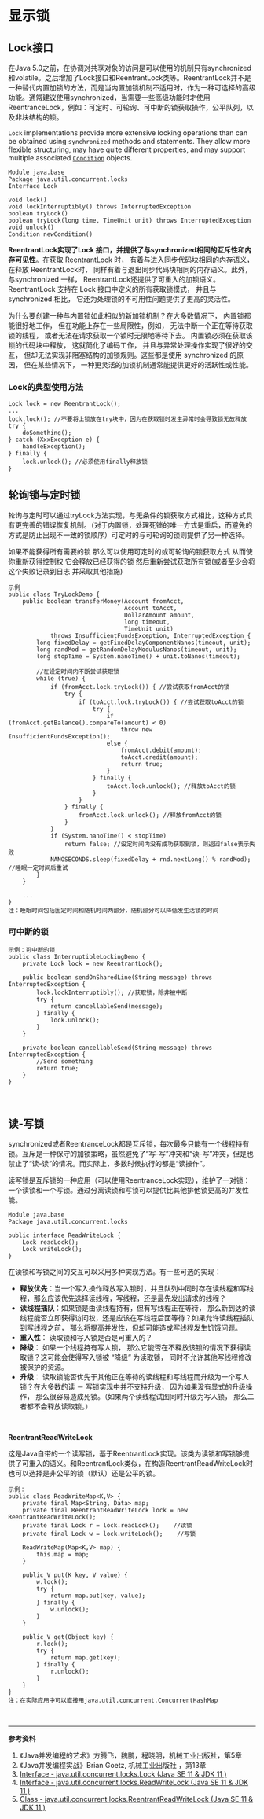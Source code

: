# 显示锁

## Lock接口

在Java 5.0之前，在协调对共享对象的访问是可以使用的机制只有synchronized和volatile。之后增加了Lock接口和ReentrantLock类等。ReentrantLock并不是 一种替代内置加锁的方法，而是当内置加锁机制不适用时，作为一种可选择的高级功能。通常建议使用synchronized，当需要一些高级功能时才使用ReentranceLock，例如：可定时、可轮询、可中断的锁获取操作，公平队列，以及非块结构的锁。

`Lock` implementations provide more extensive locking operations than can be obtained using `synchronized` methods and statements. They allow more flexible structuring, may have quite different properties, and may support multiple associated [`Condition`](https://docs.oracle.com/en/java/javase/11/docs/api/java.base/java/util/concurrent/locks/Condition.html) objects.

```
Module java.base
Package java.util.concurrent.locks
Interface Lock 

void lock()
void lockInterruptibly() throws InterruptedException
boolean tryLock()
boolean tryLock(long time, TimeUnit unit) throws InterruptedException
void unlock()
Condition newCondition()
```

**ReentrantLock实现了Lock 接口，并提供了与synchronized相同的互斥性和内存可见性**。在获取 ReentrantLock 时， 有着与进入同步代码块相同的内存语义， 在释放 ReentrantLock时， 同样有着与退出同步代码块相同的内存语义。此外，与synchronized 一样， ReentrantLock还提供了可重入的加锁语义。ReentrantLock 支持在 Lock 接口中定义的所有获取锁模式， 井且与 synchronized 相比， 它还为处理锁的不可用性问题提供了更高的灵活性。

为什么要创建一种与内置锁如此相似的新加锁机制？在大多数情况下， 内置锁都能很好地工作， 但在功能上存在一些局限性，例如， 无法中断一个正在等待获取锁的线程， 或者无法在请求获取一个锁时无限地等待下去。 内置锁必须在获取该锁的代码块中释放， 这就简化了编码工作， 并且与异常处理操作实现了很好的交互， 但却无法实现非阻塞结构的加锁规则。这些都是使用 synchronized 的原因， 但在某些情况下， 一种更灵活的加锁机制通常能提供更好的活跃性或性能。

### Lock的典型使用方法

```
Lock lock = new ReentrantLock();
...
lock.lock(); //不要将上锁放在try块中，因为在获取锁时发生异常时会导致锁无故释放
try {
    doSomething();
} catch (XxxException e) {
	handleException();
} finally {
    lock.unlock(); //必须使用finally释放锁
}
```

## 轮询锁与定时锁

轮询与定时可以通过tryLock方法实现，与无条件的锁获取方式相比，这种方式具有更完善的错误恢复机制。（对于内置锁，处理死锁的唯一方式是重启，而避免的方式是防止出现不一致的锁顺序）可定时的与可轮询的锁则提供了另一种选择。

如果不能获得所有需要的锁 那么可以使用可定时的或可轮询的锁获取方式 从而使你重新获得控制权 它会释放已经获得的锁 然后重新尝试获取所有锁(或者至少会将这个失败记录到日志 并采取其他措施)

```
示例
public class TryLockDemo {
    public boolean transferMoney(Account fromAcct,
                                 Account toAcct,
                                 DollarAmount amount,
                                 long timeout,
                                 TimeUnit unit)
            throws InsufficientFundsException, InterruptedException {
        long fixedDelay = getFixedDelayComponentNanos(timeout, unit);
        long randMod = getRandomDelayModulusNanos(timeout, unit);
        long stopTime = System.nanoTime() + unit.toNanos(timeout);

        //在设定时间内不断尝试获取锁
        while (true) {
            if (fromAcct.lock.tryLock()) { //尝试获取fromAcct的锁
                try {
                    if (toAcct.lock.tryLock()) { //尝试获取toAcct的锁
                        try {
                            if (fromAcct.getBalance().compareTo(amount) < 0)
                                throw new InsufficientFundsException();
                            else {
                                fromAcct.debit(amount);
                                toAcct.credit(amount);
                                return true;
                            }
                        } finally {
                            toAcct.lock.unlock(); //释放toAcct的锁
                        }
                    }
                } finally {
                    fromAcct.lock.unlock(); //释放fromAcct的锁
                }
            }
            if (System.nanoTime() < stopTime)
                return false; //设定时间内没有成功获取到锁，则返回false表示失败
            NANOSECONDS.sleep(fixedDelay + rnd.nextLong() % randMod); //睡眠一定时间后重试
        }
    }
    
    ...
}
注：睡眠时间包括固定时间和随机时间两部分，随机部分可以降低发生活锁的时间
```

### 可中断的锁

```
示例：可中断的锁
public class InterruptibleLockingDemo {
    private Lock lock = new ReentrantLock();

    public boolean sendOnSharedLine(String message) throws InterruptedException {
        lock.lockInterruptibly(); //获取锁，除非被中断
        try {
            return cancellableSend(message);
        } finally {
            lock.unlock();
        }
    }

    private boolean cancellableSend(String message) throws InterruptedException {
        //Send something
        return true;
    }
}
```

<br>

## 读-写锁

synchronized或者ReentranceLock都是互斥锁，每次最多只能有一个线程持有锁。互斥是一种保守的加锁策略，虽然避免了“写-写”冲突和“读-写”冲突，但是也禁止了“读-读”的情况。而实际上，多数时候执行的都是“读操作”。

读写锁是互斥锁的一种应用（可以使用ReentranceLock实现），维护了一对锁：一个读锁和一个写锁。通过分离读锁和写锁可以提供比其他排他锁更高的并发性能。

```
Module java.base
Package java.util.concurrent.locks

public interface ReadWriteLock {
    Lock readLock();
    Lock writeLock();
}
```

在读锁和写锁之间的交互可以采用多种实现方法。有一些可选的实现：

* **释放优先**：当一个写入操作释放写入锁时，并且队列中同时存在读线程和写线程，那么应该优先选择读线程，写线程，还是最先发出请求的线程？
* **读线程插队**：如果锁是由读线程持有，但有写线程正在等待， 那么新到达的读线程能否立即获得访问权，还是应该在写线程后面等待？如果允许读线程插队到写线程之前， 那么将提高并发性，但却可能造成写线程发生饥饿问题。
* **重入性**： 读取锁和写入锁是否是可重入的？
* **降级**： 如果一个线程持有写人锁， 那么它能否在不释放该锁的情况下获得读取锁？这可能会使得写入锁被 “降级” 为读取锁， 同时不允许其他写线程修改被保护的资源。
* **升级**： 读取锁能否优先于其他正在等待的读线程和写线程而升级为一个写人锁？在大多数的读 － 写锁实现中并不支持升级， 因为如果没有显式的升级操作， 那么很容易造成死锁。（如果两个读线程试图同时升级为写人锁， 那么二者都不会释放读取锁。）

<br>

**ReentrantReadWriteLock**

这是Java自带的一个读写锁，基于ReentrantLock实现。该类为读锁和写锁够提供了可重入的语义。和ReentrantLock类似，在构造ReentrantReadWriteLock时也可以选择是非公平的锁（默认）还是公平的锁。

```
示例：
public class ReadWriteMap<K,V> {
    private final Map<String, Data> map;
    private final ReentrantReadWriteLock lock = new ReentrantReadWriteLock();
    private final Lock r = lock.readLock();    //读锁
    private final Lock w = lock.writeLock();    //写锁

    ReadWriteMap(Map<K,V> map) {
        this.map = map;
    }

    public V put(K key, V value) {
        w.lock();
        try {
            return map.put(key, value);
        } finally {
            w.unlock();
        }
    }
    
    public V get(Object key) {
        r.lock();
        try {
            return map.get(key);
        } finally {
            r.unlock();
        }
    }
}
注：在实际应用中可以直接用java.util.concurrent.ConcurrentHashMap
```



<br>

---

**参考资料**

1. 《Java并发编程的艺术》方腾飞，魏鹏，程晓明，机械工业出版社，第5章
2. 《Java并发编程实战》Brian Goetz, 机械工业出版社 ，第13章
3.   [Interface - java.util.concurrent.locks.Lock (Java SE 11 & JDK 11 )](https://docs.oracle.com/en/java/javase/11/docs/api/java.base/java/util/concurrent/locks/Lock.html)
4.  [Interface - java.util.concurrent.locks.ReadWriteLock (Java SE 11 & JDK 11 )](https://docs.oracle.com/en/java/javase/11/docs/api/java.base/java/util/concurrent/locks/ReadWriteLock.html)
5. [Class - java.util.concurrent.locks.ReentrantReadWriteLock (Java SE 11 & JDK 11 )](https://docs.oracle.com/en/java/javase/11/docs/api/java.base/java/util/concurrent/locks/ReentrantReadWriteLock.html)

